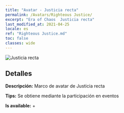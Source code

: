 ```yaml
---
title: "Avatar - Justicia recta"
permalink: /Avatars/Righteous Justice/
excerpt: "Era of Chaos  Justicia recta"
last_modified_at: 2021-04-25
locale: es
ref: "Righteous Justice.md"
toc: false
classes: wide
---
```

 ![Justicia recta](/images/a/avatarFrame_74.png)

## Detalles

 **Descripción:** Marco de avatar de Justicia recta 

 **Tips:** Se obtiene mediante la participación en eventos 

 **Is available:**  + 

